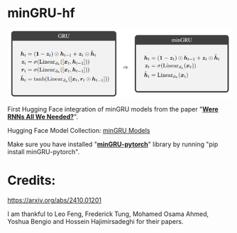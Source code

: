# minGRU-hf

![minGRU](minGRU.jpg)

First Hugging Face integration of minGRU models from the paper "[**Were RNNs All We Needed?**](https://arxiv.org/abs/2410.01201)".

Hugging Face Model Collection: [minGRU Models](https://huggingface.co/collections/suayptalha/mingru-676fe8d90760d01b7955d7ab)

Make sure you have installed "[**minGRU-pytorch**](https://github.com/lucidrains/minGRU-pytorch)" library by running "pip install minGRU-pytorch".

# Credits:

https://arxiv.org/abs/2410.01201

I am thankful to Leo Feng, Frederick Tung, Mohamed Osama Ahmed, Yoshua Bengio and Hossein Hajimirsadeghi for their papers.
